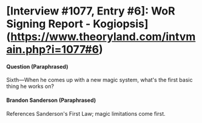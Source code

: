 # [Interview #1077, Entry #6]: WoR Signing Report - Kogiopsis](https://www.theoryland.com/intvmain.php?i=1077#6)

#### Question (Paraphrased)

Sixth—When he comes up with a new magic system, what's the first basic thing he works on?

#### Brandon Sanderson (Paraphrased)

References Sanderson's First Law; magic limitations come first.

